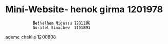 # Mini-Website- henok girma 1201978
                Bethelhem Nigussu 1201186
                Surafel Simachew  1101891
ademe cheklie  1200808
